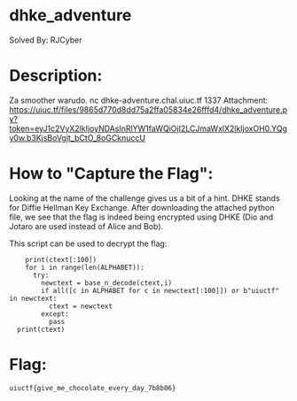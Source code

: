 # dhke_adventure
Solved By: RJCyber

# Description:
Za smoother warudo. nc dhke-adventure.chal.uiuc.tf 1337
Attachment: https://uiuc.tf/files/9865d770d8dd75a2ffa05834e26fffd4/dhke_adventure.py?token=eyJ1c2VyX2lkIjoyNDAsInRlYW1faWQiOjI2LCJmaWxlX2lkIjoxOH0.YQgy0w.b3KjsBoVgjt_bCtO_8oGCknuccU

# How to "Capture the Flag":
Looking at the name of the challenge gives us a bit of a hint. DHKE stands for Diffie Hellman Key Exchange. After downloading the attached python file, we see that the flag is indeed being encrypted using DHKE (Dio and Jotaro are used instead of Alice and Bob).

This script can be used to decrypt the flag:

```while b"uiuctf" not in ctext:
    print(ctext[:100])
    for i in range(len(ALPHABET)):
      try:
        newctext = base_n_decode(ctext,i)
        if all([c in ALPHABET for c in newctext[:100]]) or b"uiuctf" in newctext:
          ctext = newctext
        except:
          pass
  print(ctext)
```
# Flag:
```uiuctf{give_me_chocolate_every_day_7b8b06}```
